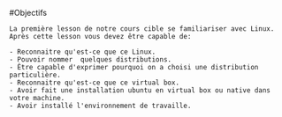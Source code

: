 #Objectifs 

	La première lesson de notre cours cible se familiariser avec Linux. 
	Après cette lesson vous devez être capable de:
	
	- Reconnaitre qu'est-ce que ce Linux. 
	- Pouvoir nommer  quelques distributions. 
	- Être capable d'exprimer pourquoi on a choisi une distribution particulière. 
	- Reconnaitre qu'est-ce que ce virtual box. 
	- Avoir fait une installation ubuntu en virtual box ou native dans votre machine. 
	- Avoir installé l'environnement de travaille.
	
